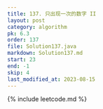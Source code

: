 ```yaml
---
title: 137. 只出现一次的数字 II
layout: post
category: algorithm
pk: 6.3
order: 137
file: Solution137.java
markdown: Solution137.md
start: 23
end: -1
skip: 4
last_modified_at: 2023-08-15
---
```


{% include leetcode.md %}